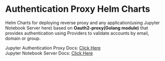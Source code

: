 # Authentication Proxy Helm Charts
Helm Charts for deploying reverse proxy and any application(using Jupyter Notebook Server here) based on **Oauth2-proxy(Golang module)** that provides authentication using Providers to validate accounts by email, domain or group.

Jupyter Authentication Proxy Docs: [Click Here](./Proxy/README.md) <br/>
Jupyter Notebook Server Docs: [Click Here](./Jupyter/README.md)

